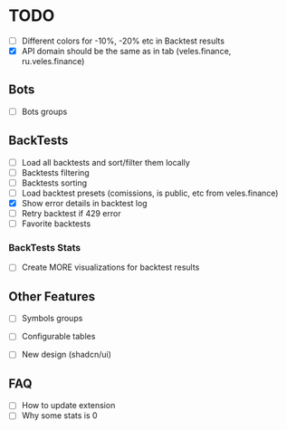 # TODO

- [ ] Different colors for -10%, -20% etc in Backtest results
- [x] API domain should be the same as in tab (veles.finance, ru.veles.finance)

## Bots

- [ ] Bots groups

## BackTests

- [ ] Load all backtests and sort/filter them locally
- [ ] Backtests filtering
- [ ] Backtests sorting
- [ ] Load backtest presets (comissions, is public, etc from veles.finance)
- [x] Show error details in backtest log
- [ ] Retry backtest if 429 error
- [ ] Favorite backtests

### BackTests Stats

- [ ] Create MORE visualizations for backtest results

## Other Features

- [ ] Symbols groups
- [ ] Configurable tables
- [ ] New design (shadcn/ui)


## FAQ

- [ ] How to update extension
- [ ] Why some stats is 0

